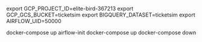 export GCP_PROJECT_ID=elite-bird-367213
export GCP_GCS_BUCKET=ticketsim
export BIGQUERY_DATASET=ticketsim
export AIRFLOW_UID=50000

docker-compose up airflow-init
docker-compose up
docker-compose down